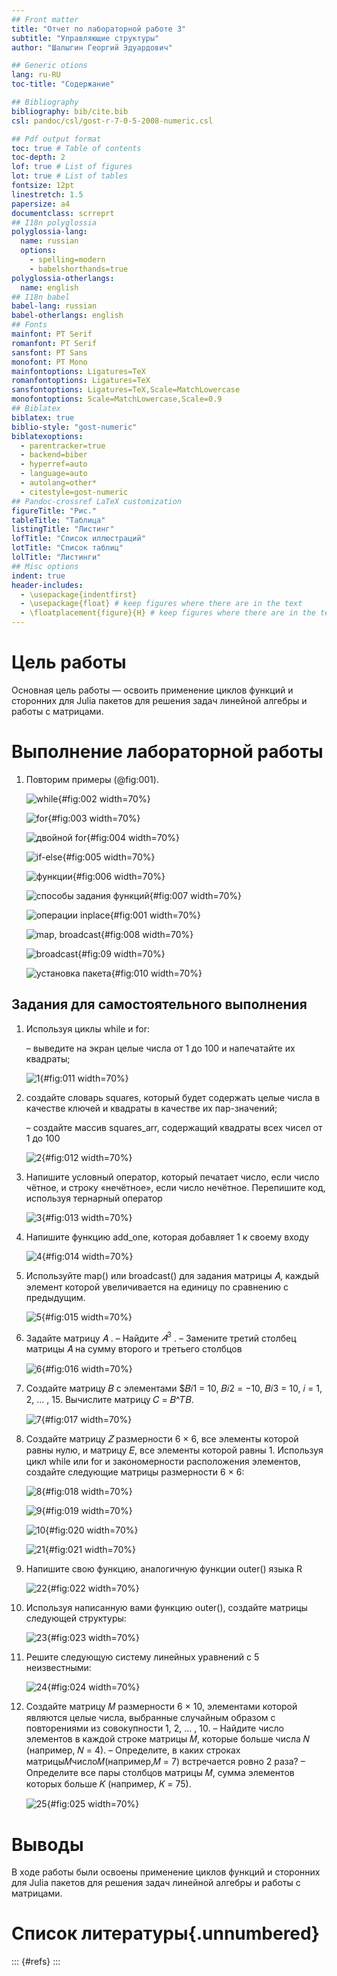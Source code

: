 ```yaml
---
## Front matter
title: "Отчет по лабораторной работе 3"
subtitle: "Управляющие структуры"
author: "Шалыгин Георгий Эдуардович"

## Generic otions
lang: ru-RU
toc-title: "Содержание"

## Bibliography
bibliography: bib/cite.bib
csl: pandoc/csl/gost-r-7-0-5-2008-numeric.csl

## Pdf output format
toc: true # Table of contents
toc-depth: 2
lof: true # List of figures
lot: true # List of tables
fontsize: 12pt
linestretch: 1.5
papersize: a4
documentclass: scrreprt
## I18n polyglossia
polyglossia-lang:
  name: russian
  options:
	- spelling=modern
	- babelshorthands=true
polyglossia-otherlangs:
  name: english
## I18n babel
babel-lang: russian
babel-otherlangs: english
## Fonts
mainfont: PT Serif
romanfont: PT Serif
sansfont: PT Sans
monofont: PT Mono
mainfontoptions: Ligatures=TeX
romanfontoptions: Ligatures=TeX
sansfontoptions: Ligatures=TeX,Scale=MatchLowercase
monofontoptions: Scale=MatchLowercase,Scale=0.9
## Biblatex
biblatex: true
biblio-style: "gost-numeric"
biblatexoptions:
  - parentracker=true
  - backend=biber
  - hyperref=auto
  - language=auto
  - autolang=other*
  - citestyle=gost-numeric
## Pandoc-crossref LaTeX customization
figureTitle: "Рис."
tableTitle: "Таблица"
listingTitle: "Листинг"
lofTitle: "Список иллюстраций"
lotTitle: "Список таблиц"
lolTitle: "Листинги"
## Misc options
indent: true
header-includes:
  - \usepackage{indentfirst}
  - \usepackage{float} # keep figures where there are in the text
  - \floatplacement{figure}{H} # keep figures where there are in the text
---
```


# Цель работы

Основная цель работы — освоить применение циклов функций и сторонних для Julia пакетов для решения задач линейной алгебры и работы с матрицами.



# Выполнение лабораторной работы

1. Повторим примеры (@fig:001).

   ![while](image\1.PNG){#fig:002 width=70%}

   ![for](image\2.PNG){#fig:003 width=70%}

   ![двойной for](image\3.PNG){#fig:004 width=70%}

   ![if-else](image\4.PNG){#fig:005 width=70%}

   ![функции](image\5.PNG){#fig:006 width=70%}

   ![способы задания функций](image\6.PNG){#fig:007 width=70%}

   ![операции inplace](image\7.PNG){#fig:001 width=70%}

   ![map, broadcast](image\8.PNG){#fig:008 width=70%}

   ![broadcast](image\9.PNG){#fig:09 width=70%}

   ![установка пакета](image\10.PNG){#fig:010 width=70%}


## Задания для самостоятельного выполнения



1. Используя циклы while и for: 

   – выведите на экран целые числа от 1 до 100 и напечатайте их квадраты;

   ![1](image\11.PNG){#fig:011 width=70%}

2. создайте словарь squares, который будет содержать целые числа в качестве ключей и квадраты в качестве их пар-значений; 

   – создайте массив squares_arr, содержащий квадраты всех чисел от 1 до 100

   ![2](image\12.PNG){#fig:012 width=70%}

3. Напишите условный оператор, который печатает число, если число чётное, и строку «нечётное», если число нечётное. Перепишите код, используя тернарный оператор

   ![3](image\13.PNG){#fig:013 width=70%}

4. Напишите функцию add_one, которая добавляет 1 к своему входу

   ![4](image\14.PNG){#fig:014 width=70%}

5. Используйте map() или broadcast() для задания матрицы 𝐴, каждый элемент которой увеличивается на единицу по сравнению с предыдущим.

   ![5](image\15.PNG){#fig:015 width=70%}

6. Задайте матрицу 𝐴  . – Найдите $𝐴^3$ . – Замените третий столбец матрицы 𝐴 на сумму второго и третьего столбцов

   ![6](image\16.PNG){#fig:016 width=70%}

7. Создайте матрицу 𝐵 с элементами $𝐵𝑖1 = 10, 𝐵𝑖2 = −10, 𝐵𝑖3 = 10, 𝑖 = 1, 2, … , 15. Вычислите матрицу 𝐶 = 𝐵^𝑇𝐵.

   ![7](image\17.PNG){#fig:017 width=70%}

8. Создайте матрицу 𝑍 размерности 6 × 6, все элементы которой равны нулю, и матрицу 𝐸, все элементы которой равны 1. Используя цикл while или for и закономерности расположения элементов, создайте следующие матрицы размерности 6 × 6:

   ![8](image\18.PNG){#fig:018 width=70%}

   ![9](image\19.PNG){#fig:019 width=70%}

   ![10](image\20.PNG){#fig:020 width=70%}

   ![21](image\21.PNG){#fig:021 width=70%}

9. Напишите свою функцию, аналогичную функции outer() языка R

   ![22](image\23.PNG){#fig:022 width=70%}

10. Используя написанную вами функцию outer(), создайте матрицы следующей структуры:

    ![23](image\24.PNG){#fig:023 width=70%}

11. Решите следующую систему линейных уравнений с 5 неизвестными:

    ![24](image\25.PNG){#fig:024 width=70%}

12. Создайте матрицу 𝑀 размерности 6 × 10, элементами которой являются целые числа, выбранные случайным образом с повторениями из совокупности 1, 2, … , 10. – Найдите число элементов в каждой строке матрицы 𝑀, которые больше числа 𝑁 (например, 𝑁 = 4). – Определите, в каких строках матрицы𝑀число𝑀(например,𝑀 = 7) встречается ровно 2 раза? – Определите все пары столбцов матрицы 𝑀, сумма элементов которых больше 𝐾 (например, 𝐾 = 75).

    ![25](image\26.PNG){#fig:025 width=70%}

    


# Выводы

В ходе работы были  освоены применение циклов функций и сторонних для Julia пакетов для решения задач линейной алгебры и работы с матрицами.

# Список литературы{.unnumbered}

::: {#refs}
:::
